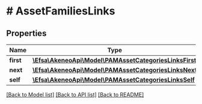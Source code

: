 # # AssetFamiliesLinks

## Properties

Name | Type | Description | Notes
------------ | ------------- | ------------- | -------------
**first** | [**\Efsa\AkeneoApi\Model\PAMAssetCategoriesLinksFirst**](PAMAssetCategoriesLinksFirst.md) |  | [optional]
**next** | [**\Efsa\AkeneoApi\Model\PAMAssetCategoriesLinksNext**](PAMAssetCategoriesLinksNext.md) |  | [optional]
**self** | [**\Efsa\AkeneoApi\Model\PAMAssetCategoriesLinksSelf**](PAMAssetCategoriesLinksSelf.md) |  | [optional]

[[Back to Model list]](../../README.md#models) [[Back to API list]](../../README.md#endpoints) [[Back to README]](../../README.md)

